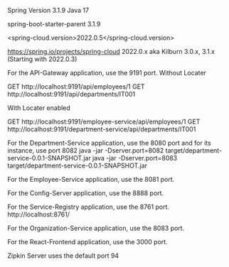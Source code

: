 Spring Version 3.1.9
Java 17

<artifactId>spring-boot-starter-parent</artifactId>
<version>3.1.9</version>

<spring-cloud.version>2022.0.5</spring-cloud.version>


https://spring.io/projects/spring-cloud
2022.0.x aka Kilburn	3.0.x, 3.1.x (Starting with 2022.0.3)



For the API-Gateway application, use the 9191 port.
Without Locater

GET http://localhost:9191/api/employees/1
GET http://localhost:9191/api/departments/IT001

With Locater enabled

GET http://localhost:9191/employee-service/api/employees/1
GET http://localhost:9191/department-service/api/departments/IT001

For the Department-Service application, use the 8080 port and for its instance, use port 8082
java -jar -Dserver.port=8082 target/department-service-0.0.1-SNAPSHOT.jar
java -jar -Dserver.port=8083 target/department-service-0.0.1-SNAPSHOT.jar

For the Employee-Service application, use the 8081 port.

For the Config-Server application, use the 8888 port.

For the Service-Registry application, use the 8761 port.
http://localhost:8761/

For the Organization-Service application, use the 8083 port.

For the React-Frontend application, use the 3000 port.

Zipkin Server uses the default port 94
